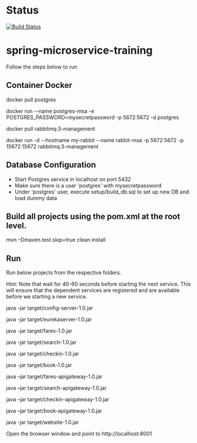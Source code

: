 # Status

[![Build Status](https://travis-ci.org/theweelab/spring-microservice-training.svg?branch=master)](https://travis-ci.org/theweelab/spring-microservice-training)

# spring-microservice-training

Follow the steps below to run

Container Docker 
----------------------------------------------
docker pull postgres

docker run --name postgres-msa -e POSTGRES_PASSWORD=mysecretpassword -p 5672:5672 -d postgres

docker pull rabbitmq:3-management

docker run -d --hostname my-rabbit --name rabbit-msa -p 5672:5672 -p 15672:15672 rabbitmq:3-management

Database Configuration
----------------------------------------------
- Start Postgres service in localhost on port 5432
- Make sure there is a user 'postgres' with mysecretpassword
- Under 'postgres' user, execute setup/build_db.sql to set up new DB and load dummy data

Build all projects using the pom.xml at the root level. 
-------------------------------------------------
mvn –Dmaven.test.skip=true clean install 

Run 
-------------------------------------------
Run below projects from the respective folders. 

Hint: Note that wait for 40-60 seconds before starting the next service. This will ensure that the dependent services are registered and are available before we starting a new service.

java -jar target/config-server-1.0.jar

java -jar target/eurekaserver-1.0.jar

java -jar target/fares-1.0.jar

java -jar target/search-1.0.jar

java -jar target/checkin-1.0.jar

java -jar target/book-1.0.jar

java –jar target/fares-apigateway-1.0.jar

java –jar target/search-apigateway-1.0.jar

java –jar target/checkin-apigateway-1.0.jar

java –jar target/book-apigateway-1.0.jar

java -jar target/website-1.0.jar

Open the browser window and point to http://localhost:8001
